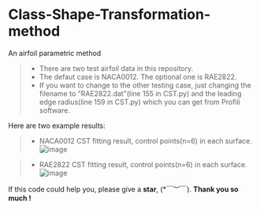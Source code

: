# Class-Shape-Transformation-method
An airfoil parametric method

> * There are two test airfoil data in this repository.
> * The defaut case is NACA0012. The optional one is RAE2822. 
> * If you want to change to the other testing case, just changing the filename to "RAE2822.dat"(line 155 in CST.py) and the leading edge radius(line 159 in CST.py) which you can get from Profili software. 

Here are two example results:

>* NACA0012 CST fitting result, control points(n=6) in each surface.
![image](https://github.com/dracula-ybp/Class-Shape-Transformation-method/blob/master/NACA0012.png)

>* RAE2822 CST fitting result, control points(n=6) in each surface.
![image](https://github.com/dracula-ybp/Class-Shape-Transformation-method/blob/master/RAE2822.png)


If this code could help you, please give a **star**, (*￣︶￣).
**Thank you so much !**
